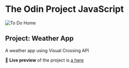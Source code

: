 # The Odin Project JavaScript

![To Do Home](./src/images/mountain-background.png)

## Project: Weather App

A weather app using Visual Crossing API

🔗 **Live preview** of the project is [a here](https://ouegy.github.io/weather-app/)
